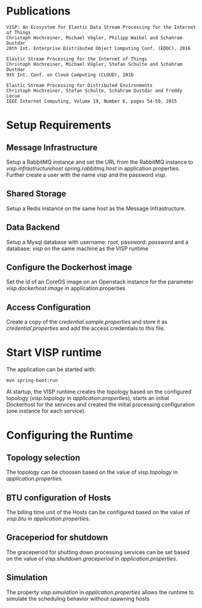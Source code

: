 # Publications
```
VISP: An Ecosystem for Elastic Data Stream Processing for the Internet of Things
Christoph Hochreiner, Michael Vögler, Philipp Waibel and Schahram Dustdar
20th Int. Enterprise Distributed Object Computing Conf. (EDOC), 2016
```
```
Elastic Stream Processing for the Internet of Things
Christoph Hochreiner, Michael Vögler, Stefan Schulte and Schahram Dustdar
9th Int. Conf. on Cloud Computing (CLOUD), 2016
```
```
Elastic Stream Processing for Distributed Environments
Christoph Hochreiner, Stefan Schulte, Schahram Dustdar and Freddy Lecue
IEEE Internet Computing, Volume 19, Number 6, pages 54-59, 2015
```

# Setup Requirements

## Message Infrastructure
Setup a RabbitMQ instance and set the URL from the RabbitMQ instance to *visp.infrastructurehost*  *spring.rabbitmq.host* in application.properties.
Further create a user with the name *visp* and the password *visp*.

## Shared Storage
Setup a Redis instance on the same host as the Message Infrastructure.

## Data Backend
Setup a Mysql database with username: *root*, password: *password* and a database: *visp* on the same machine as the VISP runtime

## Configure the Dockerhost image
Set the id of an CoreOS image on an Openstack instance for the parameter *visp.dockerhost.image* in application.properties

## Access Configuration
Create a copy of the *credential.sample.properties* and store it as *credential.properties* and add the access credentials to this file.

# Start VISP runtime

The application can be started with:

```
mvn spring-boot:run

```

At startup, the VISP runtime creates the topology based on the configured topology (*visp.topology* in *application.propertie*s), starts an initial Dockerhost for the services and created the initial processing configuration (one instance for each service).

# Configuring the Runtime

## Topology selection
The topology can be choosen based on the value of *visp.topology*  in *application.properties*.

## BTU configuration of Hosts
The billing time unit of the Hosts can be configured based on the value of *visp.btu* in *application.properties*.

## Graceperiod for shutdown
The graceperiod for shutting down processing services can be set based on the value of *visp.shutdown.graceperiod* in *application.properties*.

## Simulation
The property *visp.simulation* in *application.properties* allows the runtime to simulate the scheduling behavior without spawning hosts


